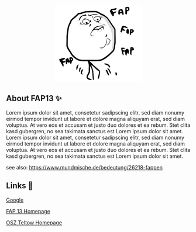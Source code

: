 <p align="center">
    <img src="https://github.com/OSZ-Teltow-FAP13/.github/blob/development/assets/img/fapfap.png">
</p>

<!--<p align="center">
    <a href="http://fap13.xyz/" target="_blank">
        <img src="https://raw.githubusercontent.com/OSZ-Teltow-FAP13/.github/development/assets/img/fap13_02.gif" width="500">
    </a>
</p>-->

## About FAP13 :sparkles:

Lorem ipsum dolor sit amet, consetetur sadipscing elitr, sed diam nonumy eirmod tempor invidunt ut labore et dolore magna aliquyam erat, sed diam voluptua. At vero eos et accusam et justo duo dolores et ea rebum. Stet clita kasd gubergren, no sea takimata sanctus est Lorem ipsum dolor sit amet. Lorem ipsum dolor sit amet, consetetur sadipscing elitr, sed diam nonumy eirmod tempor invidunt ut labore et dolore magna aliquyam erat, sed diam voluptua. At vero eos et accusam et justo duo dolores et ea rebum. Stet clita kasd gubergren, no sea takimata sanctus est Lorem ipsum dolor sit amet.

see also:
https://www.mundmische.de/bedeutung/26218-fappen

## Links :link:

[Google](https://www.google.de/)

[FAP 13 Homepage](http://fap13.xyz/)

[OSZ Teltow Homepage](http://www.osz-teltow.de/)

